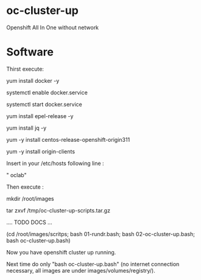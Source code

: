 # oc-cluster-up
Openshift All In One without network


# Software
Thirst execute:

   yum install docker -y

   systemctl enable docker.service
   
   systemctl start docker.service
   
   yum install epel-release -y

   yum install jq -y
   
   yum -y install centos-release-openshift-origin311
   
   yum -y install origin-clients

Insert in your /etc/hosts following line :

"<your-primary-ip> oclab"
   

Then execute :
   
   
   
   mkdir /root/images
   
   tar zxvf /tmp/oc-cluster-up-scripts.tar.gz
   
   .... TODO DOCS ...
   
   (cd /root/images/scritps; bash 01-rundr.bash; bash 02-oc-cluster-up.bash; bash oc-cluster-up.bash)
   
Now you have openshift cluster up running.

Next time do only "bash oc-cluster-up.bash" (no internet connection necessary, all images are under images/volumes/registry/).
